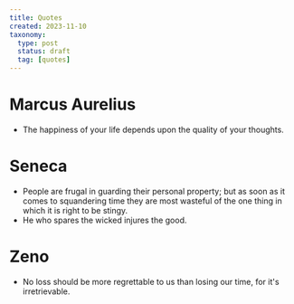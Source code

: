 ```yaml
---
title: Quotes
created: 2023-11-10
taxonomy:
  type: post
  status: draft
  tag: [quotes]
---
```


# Marcus Aurelius
* The happiness of your life depends upon the quality of your thoughts.

# Seneca
* People are frugal in guarding their personal property; but as soon as it comes to squandering time they are most wasteful of the one thing in which it is right to be stingy.
* He who spares the wicked injures the good.

# Zeno
* No loss should be more regrettable to us than losing our time, for it's irretrievable.